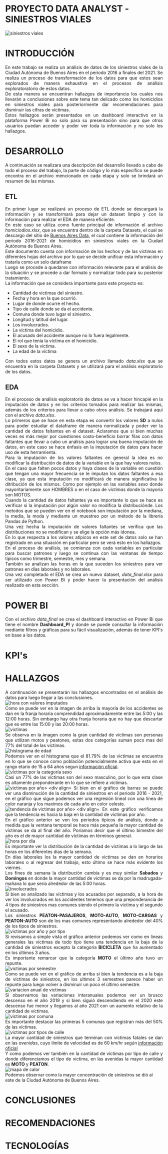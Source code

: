 # PROYECTO DATA ANALYST -SINIESTROS VIALES

<img src="img/siniestro-viales-1.jpg" alt="siniestros viales">

# INTRODUCCIÓN

<div align="justify">
En este trabajo se realiza un análisis de datos de los siniestros viales de la Ciudad Autónoma de Buenos Aires en el periodo 2016 a finales del 2021. Se realiza un proceso de transformación de los datos para que estos sean explorados de manera exhaustiva en el procesos de análisis exploratoratorio de estos datos.
</div>
<div align="justify">
De esta manera se encuentran hallazgos de importancia los cuales nos llevarán a conclusiones sobre este tema tan delicado como los homicidios en siniestros viales para posteriormente dar recomendaciones para disminuir las cifras de víctimas.
</div>
<div align="justify">
Estos hallazgos serán presentados en un dashboard interactivo en la plataforma Power Bi no solo para su presentación sino para que otros usuarios puedan acceder y poder ver toda la información y no solo los hallazgos.
</div>

# DESARROLLO

<div align="justify">
A continuación se realizara una descripción del desarrollo llevado a cabo de todo el proceso del trabajo, la parte de código y lo más específico se puede encontra en el archivo mencionado en cada etapa y solo se brindará un resumen de las mismas.
</div>

## ETL

<div align="justify">
En primer lugar se realizará un proceso de ETL donde se descargará la información y se transformará para dejar un dataset limpio y con la información para realizar el EDA de manera eficiente.
</div>
<div align="justify">
En este caso se utiliza como fuente principal de información el archivo <em>homiciodios.xlsx</em>, que se encuentra dentro de la carpeta Datasets, el cual se descargo del sitio de <a href="https://data.buenosaires.gob.ar/dataset/victimas-siniestros-viales">Buenos Aires Data</a>, el cual contiene la información del periodo 2016-2021 de homicidios en siniestros viales en la Ciudad Autónoma de Buenos Aires.
</div>
<div align="justify">
Este documento cuenta con información de los hechos y de las víctimas en diferentes hojas del archivo por lo que se decide unificar esta información y tratarla como un solo dataframe
</div>
<div align="justify">
Luego se procede a quedarse con información relevante para el análisis de la situación y se procede a dar formato y normalizar todo para su posterior tratamiento.
</div>
<div align="justify">
La información que se considera importante para este proyecto es:
<ul>
<li>Cantidad de victimas del siniestro.
<li>Fecha y hora en la que ocurrió.
<li>Lugar de donde ocurre el hecho.
<li>Tipo de calle donde se da el accidente.
<li>Comuna donde tuvo lugar el siniestro.
<li>Longitud y latitud del lugar.
<li>Los involucrados.
<li>La víctima del homicidio.
<li>El acusado del accidente aunque no lo fuera legalmente.
<li>El rol que tenía la víctima en el homicidio.
<li>El sexo de la víctima.
<li>La edad de la víctima
</ul>
</div> 
<div align="justify">
Con todos estos datos se genera un archivo llamado <em>data.xlsx</em> que se encuentra en la carpeta Datasets y se utilizará para el análisis exploratorio de los datos.
</div>

## EDA
<div align="justify">
En el proceso de análisis exploratorio de datos se va a hacer hincapié en la imputación de datos y en los criterios tomados para realizar las mismas, además de los criterios para llevar a cabo otros análisis. Se trabajará aqui con el archivo <em>data.xlsx</em>.
</div>
<div align="justify">
Lo primeros que se hace en esta etapa es convertir los valores <strong>SD</strong> a nulos para poder estudiar el dataframe de manera normalizada y poder ver la cantidad de datos faltantes en el dataset. Aclaramos que si bien muchas veces es más mejor por cuestiones costo-beneficio borrar filas con datos faltantes que llevar a cabo un análisis para lograr una buena imputación de datos, en este caso se hace énfasis en la imputación de datos para hacer uso de esta herramienta.
</div>
<div align="justify">
Para la imputación de los valores faltantes en general la idea es no modificar la distribución de datos de la variable en la que hay valores nulos.
</div>
<div align="justify">
En el caso que falten pocos datos y haya clases de la variable en cuestión que tengan una mayor frecuencia se le imputan los datos faltantes a esa clase, ya que esta imputación no modificará de manera significativa la ditribución de los mismos. Como por ejemplo en las variables <em>sexo</em> donde mayoritariamente son HOMBRES o en el caso de <em>víctimas</em> donde la mayoria son MOTOS.
</div>
<div align="justify">
Cuando la cantidad de datos faltantes ya es importante lo que se hace es verificar si la imputación por algún valor no modifica la distribuciónde. Los metodos que se pueden ver en el notebook son imputación por la mediana, la media, la moda y mediante un muestreo por un método de la librería Pandas de Python.
</div>
<div align="justify">
Una vez hecha la imputación de valores faltantes se verifica que las distribuciones no se modifican y se elige la opción más idonea.
</div>
<div align="justify">
En lo que respecta a los valores atípicos en este set de datos solo se han registrado en una situación en particular pero se verá esto en los hallazgos.
</div>
<div align="justify">
En el proceso de análisis, se comienza con cada variables en particular para buscar patrones y luego se continua con las ventanas de tiempo típicos como trimestre, semestre, mes y semana.
</div>
<div align="justify">
También se analizan las horas en la que suceden los siniestros para ver patrones en días laborales y no laborales.
</div>
<div align="justify">
Una vez completado el EDA se crea un nuevo dataset, <em>data_final.xlsx</em> para ser utilizado con Power Bi y poder hacer la presentación del análisis realizado en esta sección.
</div>

# POWER BI
<div align="justify">
Con el archivo <em>data_final</em> se crea el dashboard interactivo en Power Bi que tiene el nombre <strong>Dashboard_PI</strong> y donde se puede consultar la información mediante filtros y gráficas para su fácil visualización, además de tener KPI's en base a los datos.
</div>

# KPI's

# HALLAZGOS
<div align="justify">
A continuación se presentarán los hallazgos encontrados en el análisis de datos para luego llegar a las conclusiones.
</div>

<img src="img/hora_imputada.png" alt="hora con valores imputados">
<div align="justify">
Como se puede ver en la imagen de arriba la mayoría de los accidentes se dan en la franja horaria comprendidad aproximadamente entre las 5:00 y las 12:00 horas. Sin embargo hay otra franja horaria que no hay que descartar que es entre las 15:00 y las 20:00 horas.
</div>

<img src="img/victima.png" alt="victimas">
<div align="justify">
Se observa en la imagen como la gran cantidad de víctimas son personas que utilizan motos y peatones, estas dos categorías suman poco mas del 77% del total de las víctimas.
</div>
<img src="img/edad_imputada.png" alt="histograma de edad">
<div align="justify">
Podemos ver en el histograma que el 81.79% de las victimas se encuentra en lo que se conoce como población potencialmente activa que esta en el rango etario de 15 a 64 años segun <a href="https://www.argentina.gob.ar/pais/poblacion/proyecciones">información oficial</a>.
</div>
<img src="img/sexo.png" alt="víctimas por la categoría sexo">
<div align="justify">
Casi un 77% de las víctimas son del sexo masculino, por lo que esta clase es altamente preponderante en lo que se refiere a víctimas.
<div>
<img src="img/victimas_por_año.png" alt="victimas por año>
<div align="justify">
Si bien en el gráfico de barras se puede ver una disminución de la cantidad de siniestros en el periodo 2016 - 2021, en el gráfico que sigue podemos ver una regresión lineal con una linea de color naranja y los maximos de cada año en color celeste.
</div> 
<img src="img/tendencia_victimas_por_año.png", alt="tendencia de victimas por año>
<div align="justify">
En este gráfico verificamos que la tendencia es hacia la baja en la cantidad de victimas por año.
</div>
<img src="img/tiempo.png", alt="">
<div align="justify">
En el gráfico anterior se ven los periodos típicos de análisis, donde a medida que la ventana temporal se hace más pequeña la mayor cantidad de víctimas se da al final del año. Poríamos decir que el último bimestre del año es el de mayor cantidad de víctimas en términos general.
</div>
<img src="img/hora_por_dia.png" alt=" hora por dia">
<div align="justify">
Es importante ver la distribución de la cantidad de víctimas a lo largo de las horas en los diferentes dias de la semana.
</div>
<div align="justify">
En días laborales los la mayor cantidad de victimas se dan en horarios laborales o al regresar del trabajo, esto último se hace más evidente los viernes.
</div>
<div align="justify">
Los fines de semana la distribución cambia y es muy similar <strong>Sabados</strong> y <strong>Domingos</strong> en donde la mayor cantidad de victimas se da por la madrugada-mañana lo que sería alrededor de las 5:00 horas.
</div>
<img src="img/involucrados.png" alt="involucrados">
<div align="justify">
Si bien se analizado las víctimas y los acusados por separado, a la hora de ver los involucrados en los accidentes tenemos que una preponderancia de 4 tipos de siniestros mas comunes siendo el primero la víctima y el segundo el acusado.
</div>
<div align="justify">
Los siniestros <strong>PEATON-PASAJEROS</strong>, <strong>MOTO-AUTO</strong>, <strong>MOTO-CARGAS</strong> y <strong>PEATON-AUTO</strong> son de los mas comunes representando alrededor del 40% de los tipos de siniestros.
</div>
<img src="img/victimas_por_año_y_tipo.png" alt="victimas por año y por tipo">
<div align="justify">
Si revisamos a simple vista el gráfico anterior podemos ver como en lineas generales las víctimas de todo tipo tiene una tendencia en la baja de la cantidad de siniestros excepto la categoría <strong>BICICLETA</strong> que ha aumentado en los últimos 3 años.
</div>
<div align="justify">
Es importante remarcar que la categoría <strong>MOTO</strong> el último año tuvo un repunte.
</div>
<img src="img/victimas_por_semestre.png" alt="victimas por semestre">
<div align="justify">
Como se puede ver en el gráfico de arriba si bien la tendencia es a la baja de víctimas de siniestros, en los ultimos 3 semestres parece haber un repunte para luego volver a disminuir un poco el último semestre.
</div>
<img src="img/variacion_anual.png" alt="variacion anual de victimas">
<div align="justify">
Si observamos las variaciones interanuales podemos ver un brusco descenso en el año 2019 y si bien siguió descendiendo en el 2020 este descenso fue menor y llegamos al año 2021 con un aumento relativo de la cantidad de víctimas.
</div>
<img src="img/victimas_por_comuna.png" alt="victimas por comuna">
<div align="justify">
Es importante destacar las primeras 5 comunas que registran más del 50% de las víctimas.
</div>
<img src="img/victimas_por_tipo_de_calle.png" alt="victimas por tipos de calle">
<div align="justify">
La mayor cantidad de siniestros que terminan con víctimas fatales se dan en las <em>avenidas</em>, cuyo límite de velocidad es de 60 km/hr según <a href="https://www.argentina.gob.ar/transito/consejos-para-circular#:~:text=Velocidades%20permitidas,nivel%3A%2020%20km%2Fh">información oficial</a>
</div>
<div align="justify">
Y como podemos ver también en la cantidad de víctimas por tipo de calle y donde diferenciamos el tipo de victima, en las avenidas la mayor cantidad es <strong>MOTO</strong> y <strong>PEATON</strong>.
</div>
<img src="img/mapa de calor.png" alt="mapa de calor">
<div aling="justify">
Podemos observar como la mayor concentración de siniestros se dió al este de la Ciudad Autónoma de Buenos Aires.
</div>

# CONCLUSIONES

# RECOMENDACIONES

# TECNOLOGÍAS